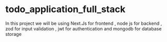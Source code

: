 # todo_application_full_stack
In this project we will be using Next.Js for frontend , node js for backend , zod for input validation , jwt for authentication and mongodb for database storage
